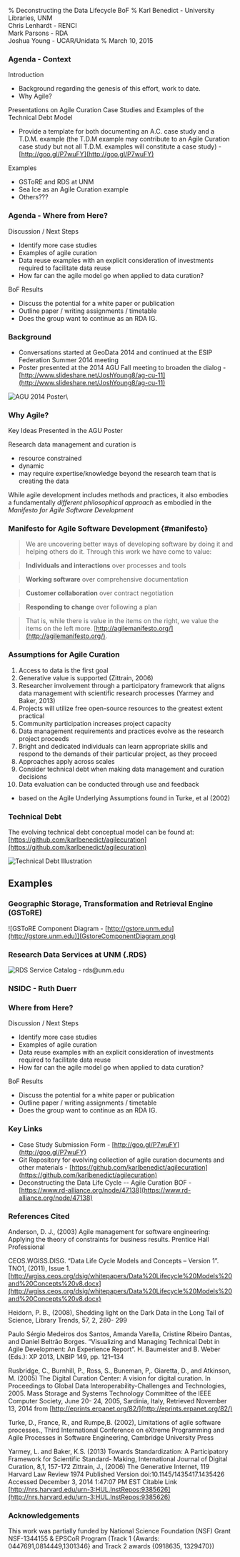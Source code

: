 % Deconstructing the Data Lifecycle BoF
% Karl Benedict - University Libraries, UNM\
Chris Lenhardt - RENCI\
Mark Parsons - RDA\
Joshua Young - UCAR/Unidata
% March 10, 2015



### Agenda - Context

Introduction

* Background regarding the genesis of this effort, work to date.
* Why Agile?

Presentations on Agile Curation Case Studies and Examples of the Technical Debt Model

* Provide a template for both documenting an A.C. case study and a T.D.M. example (the T.D.M example may contribute to an Agile Curation case study but not all T.D.M. examples will constitute a case study) - [http://goo.gl/P7wuFY](http://goo.gl/P7wuFY)
<!-- 
	* Case studies can be used for comparative analysis of real-world data curation
	* Case studies can be used to validate the abstract model
	* Opportunity to start the conversation with concrete examples[e]
	* Showing / learning how curation can evolve
 -->

Examples

* GSToRE and RDS at UNM
* Sea Ice as an Agile Curation example
* Others???

### Agenda - Where from Here?

Discussion / Next Steps

* Identify more case studies
* Examples of agile curation
* Data reuse examples with an explicit consideration of investments required to facilitate data reuse
* How far can the agile model go when applied to data curation?

BoF Results

* Discuss the potential for a white paper or publication
* Outline paper / writing assignments / timetable
* Does the group want to continue as an RDA IG.

### Background

* Conversations started at GeoData 2014 and continued at the ESIP Federation Summer 2014 meeting
* Poster presented at the 2014 AGU Fall meeting to broaden the dialog - [http://www.slideshare.net/JoshYoung8/ag-cu-11](http://www.slideshare.net/JoshYoung8/ag-cu-11)

![AGU 2014 Poster](Agile_Curation_Poster.png)\ 

### Why Agile? 

Key Ideas Presented in the AGU Poster

Research data management and curation is
 
* resource constrained
* dynamic
* may require expertise/knowledge beyond the research team that is creating the data

While agile development includes methods and practices, it also embodies a fundamentally *different philosophical approach* as embodied in the *Manifesto for Agile Software Development*

### Manifesto for Agile Software Development {#manifesto}

> We are uncovering better ways of developing
> software by doing it and helping others do it.
> Through this work we have come to value:

> **Individuals and interactions** over processes and tools

> **Working software** over comprehensive documentation

> **Customer collaboration** over contract negotiation

> **Responding to change** over following a plan

> That is, while there is value in the items on
> the right, we value the items on the left more. [http://agilemanifesto.org/](http://agilemanifesto.org/). 

### Assumptions for Agile Curation

1. Access to data is the first goal
2. Generative value is supported (Zittrain, 2006)
3. Researcher involvement through a participatory framework that aligns data management with scientific research processes (Yarmey and Baker, 2013)
4. Projects will utilize free open-source resources to the greatest extent practical
5. Community participation increases project capacity
6. Data management requirements and practices evolve as the research project proceeds
7. Bright and dedicated individuals can learn appropriate skills and respond to the demands of their particular project, as they proceed
8. Approaches apply across scales
9. Consider technical debt when making data management and curation decisions
10. Data evaluation can be conducted through use and feedback

- based on the Agile Underlying Assumptions found in Turke, et al (2002)


### Technical Debt 

The evolving technical debt conceptual model can be found at: [https://github.com/karlbenedict/agilecuration](https://github.com/karlbenedict/agilecuration)

![Technical Debt Illustration](../images/TechnicalDebt.png)


## Examples

### Geographic Storage, Transformation and Retrieval Engine (GSToRE)

![GSToRE Component Diagram - [http://gstore.unm.edu](http://gstore.unm.edu)](GstoreComponentDiagram.png)


### Research Data Services at UNM {.RDS}

![RDS Service Catalog - rds@unm.edu](researchLifecycle_ServicesCatalog.png)

### NSIDC - Ruth Duerr

### Where from Here?

Discussion / Next Steps

* Identify more case studies
* Examples of agile curation
* Data reuse examples with an explicit consideration of investments required to facilitate data reuse
* How far can the agile model go when applied to data curation?

BoF Results

* Discuss the potential for a white paper or publication
* Outline paper / writing assignments / timetable
* Does the group want to continue as an RDA IG.


### Key Links

* Case Study Submission Form - [http://goo.gl/P7wuFY](http://goo.gl/P7wuFY)
* Git Repository for evolving collection of agile curation documents and other materials - [https://github.com/karlbenedict/agilecuration](https://github.com/karlbenedict/agilecuration)
* Deconstructing the Data Life Cycle -- Agile Curation BOF - [https://www.rd-alliance.org/node/47138](https://www.rd-alliance.org/node/47138)

### References Cited

Anderson, D. J., (2003) Agile management for software engineering: Applying the theory of constraints for
business results. Prentice Hall Professional

CEOS.WGISS.DISG. “Data Life Cycle Models and Concepts – Version 1”. TNO1, (2011), Issue 1.
[http://wgiss.ceos.org/dsig/whitepapers/Data%20Lifecycle%20Models%20and%20Concepts%20v8.docx](http://wgiss.ceos.org/dsig/whitepapers/Data%20Lifecycle%20Models%20and%20Concepts%20v8.docx)

Heidorn, P. B., (2008), Shedding light on the Dark Data in the Long Tail of Science, Library Trends, 57, 2, 280-
299

Paulo Sérgio Medeiros dos Santos, Amanda Varella, Cristine Ribeiro Dantas, and Daniel Beltrão Borges.
“Visualizing and Managing Technical Debt in Agile Development: An Experience Report”. H. Baumeister and
B. Weber (Eds.): XP 2013, LNBIP 149, pp. 121–134

Rusbridge, C., Burnhill, P., Ross, S., Buneman, P,. Giaretta, D., and Atkinson, M. (2005) The Digital Curation
Center: A vision for digital curation. In Proceedings to Global Data Interoperability-Challenges and
Technologies, 2005. Mass Storage and Systems Technology Committee of the IEEE Computer Society, June 20-
24, 2005, Sardinia, Italy, Retrieved November 13, 2014 from [http://eprints.erpanet.org/82/](http://eprints.erpanet.org/82/)

Turke, D., France, R., and Rumpe,B. (2002), Limitations of agile software processes., Third International
Conference on eXtreme Programming and Agile Processes in Software Engineering, Cambridge University
Press

Yarmey, L. and Baker, K.S. (2013) Towards Standardization: A Participatory Framework for Scientific Standard-
Making, International Journal of Digital Curation, 8,1, 157-172
Zittrain, J., (2006) The Generative Internet, 119 Harvard Law Review 1974 Published Version
doi:10.1145/1435417.1435426 Accessed December 3, 2014 1:47:07 PM EST Citable Link
[http://nrs.harvard.edu/urn-3:HUL.InstRepos:9385626](http://nrs.harvard.edu/urn-3:HUL.InstRepos:9385626)



### Acknowledgements

This work was partially funded by National Science Foundation (NSF)
Grant NSF-1344155 & EPSCoR Program (Track 1 {Awards:
0447691,0814449,1301346} and Track 2 awards {0918635, 1329470})